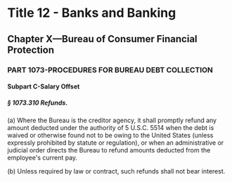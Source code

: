 
# Title 12 - Banks and Banking
## Chapter X—Bureau of Consumer Financial Protection
### PART 1073-PROCEDURES FOR BUREAU DEBT COLLECTION
#### Subpart C-Salary Offset
##### § 1073.310 Refunds.

(a) Where the Bureau is the creditor agency, it shall promptly refund any amount deducted under the authority of 5 U.S.C. 5514 when the debt is waived or otherwise found not to be owing to the United States (unless expressly prohibited by statute or regulation), or when an administrative or judicial order directs the Bureau to refund amounts deducted from the employee's current pay.

(b) Unless required by law or contract, such refunds shall not bear interest.
